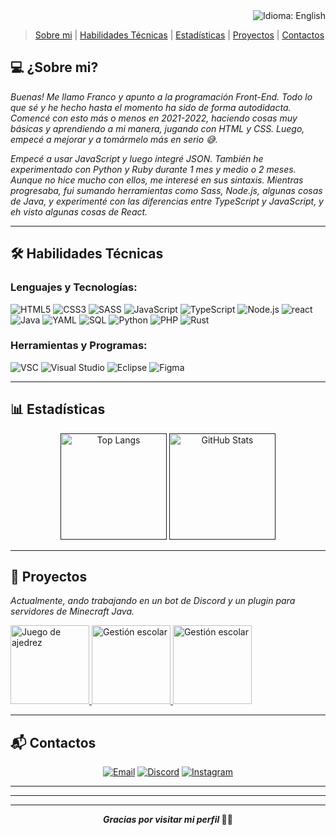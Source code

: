 <div align="right">
<a href="README.en.md" style="text-decoration:none;">
<img src="https://img.shields.io/badge/Idioma-EN-FFFF00?style=for-the-badge&logo=googletranslate&logoColor=FFFF00&color=FFFF00&labelColor=3E00CC" alt="Idioma: English">
</a>
</div>

> [Sobre mi](#capria1) | [Habilidades Técnicas](#capria2) | [Estadísticas](#capria3) | [Proyectos](#capria4) | [Contactos](#capria5)

<section id="capria1">

# 💻 **¿Sobre mi?**
</section>

*Buenas! Me llamo Franco y apunto a la programación Front-End. Todo lo que sé y he hecho hasta el momento ha sido de forma autodidacta. Comencé con esto más o menos en 2021-2022, haciendo cosas muy básicas y aprendiendo a mi manera, jugando con HTML y CSS. Luego, empecé a mejorar y a tomármelo más en serio 😅.* 

*Empecé a usar JavaScript y luego integré JSON. También he experimentado con Python y Ruby durante 1 mes y medio o 2 meses. Aunque no hice mucho con ellos, me interesé en sus sintaxis. Mientras progresaba, fui sumando herramientas como Sass, Node.js, algunas cosas de Java, y experimenté con las diferencias entre TypeScript y JavaScript, y eh visto algunas cosas de React.*  

---

<section id="capria2">

## 🛠️ **Habilidades Técnicas**
</section>

### Lenguajes y Tecnologías:

![HTML5](https://img.shields.io/badge/HTML5-E34F26?style=for-the-badge&logo=html5&logoColor=white)
![CSS3](https://img.shields.io/badge/CSS3-1572B6?style=for-the-badge&logo=css3&logoColor=white)
![SASS](https://img.shields.io/badge/SASS-CC6699?style=for-the-badge&logo=sass&logoColor=white)
![JavaScript](https://img.shields.io/badge/JavaScript-F7DF1E?style=for-the-badge&logo=javascript&logoColor=black)
![TypeScript](https://img.shields.io/badge/TypeScript-poco-444?style=for-the-badge&logo=typescript&logoColor=white&labelColor=3178C6)
![Node.js](https://img.shields.io/badge/Node.js-basico-444?style=for-the-badge&logo=nodedotjs&logoColor=white&labelColor=339933)
![react](https://img.shields.io/badge/react-basico-444?style=for-the-badge&logo=react&logoColor=black&labelColor=61DAFB)
![Java](https://img.shields.io/badge/Java-007396?style=for-the-badge&logo=java&logoColor=white)
![YAML](https://img.shields.io/badge/YAML-000000?style=for-the-badge&logo=yaml&logoColor=white)
![SQL](https://img.shields.io/badge/SQL-4479A1?style=for-the-badge&logo=postgresql&logoColor=white)
![Python](https://img.shields.io/badge/Python-basico-444?style=for-the-badge&logo=python&logoColor=white&labelColor=3776AB)
![PHP](https://img.shields.io/badge/PHP-basico-444?style=for-the-badge&logo=php&logoColor=white&labelColor=777BB4)
![Rust](https://img.shields.io/badge/Rust-poco-444?style=for-the-badge&logo=rust&logoColor=white&labelColor=000)

### Herramientas y Programas:

![VSC](https://img.shields.io/badge/VSC-0078D4?style=for-the-badge&logo=visualstudiocode&logoColor=white)
![Visual Studio](https://img.shields.io/badge/Visual_Studio-5C2D91?style=for-the-badge&logo=visualstudio&logoColor=white)
![Eclipse](https://img.shields.io/badge/Eclipse-2C2255?style=for-the-badge&logo=eclipseide&logoColor=white)
![Figma](https://img.shields.io/badge/Figma-Básico-444?style=for-the-badge&logo=figma&logoColor=white&labelColor=F24E1E)

---

<section id="capria3">

## 📊 **Estadísticas**
</section>

<div align="center">
<a href=""><img height="170px" src="https://github-readme-stats.vercel.app/api/top-langs/?username=FranchoLol&layout=compact&theme=radical&bg_color=3E00CC&title_color=FFFF00&text_color=FFFF00&icon_color=FFFF00&hide_border=true" alt="Top Langs"></a>
<a href=""><img height="170px" src="https://github-readme-stats.vercel.app/api?username=FranchoLol&show_icons=true&theme=radical&bg_color=3E00CC&title_color=FFFF00&text_color=FFFF00&icon_color=FFFF00&hide_border=true" alt="GitHub Stats"></a>
</div>

---

<section id="capria4">

## 🚀 **Proyectos**
</section>

*Actualmente, ando trabajando en un bot de Discord y un plugin para servidores de Minecraft Java.*  

<a href="https://github.com/FranchoLol/chess">
<img height="126px" src="https://github-readme-stats.vercel.app/api/pin/?username=FranchoLol&repo=chess&theme=radical&bg_color=3E00CC&title_color=FFFF00&text_color=FFFF00&icon_color=FFFF00&hide_border=true" alt="Juego de ajedrez">
</a>
<a href="https://github.com/FranchoLol/eestn2">
<img height="126px" src="https://github-readme-stats.vercel.app/api/pin/?username=FranchoLol&repo=eestn2&theme=radical&bg_color=3E00CC&title_color=FFFF00&text_color=FFFF00&icon_color=FFFF00&hide_border=true" alt="Gestión escolar">
</a>
<a href="https://github.com/FranchoLol/CatBot">
<img height="126px" src="https://github-readme-stats.vercel.app/api/pin/?username=FranchoLol&repo=CatBot&theme=radical&bg_color=3E00CC&title_color=FFFF00&text_color=FFFF00&icon_color=FFFF00&hide_border=true" alt="Gestión escolar">
</a>

---

<section id="capria5">

## 📬 **Contactos**
</section>

<div align="center">
  
[![Email](https://img.shields.io/badge/Email-capriadeveloper@gmail.com-444?style=for-the-badge&logo=gmail&logoColor=white&labelColor=EA4335)](mailto:capriadeveloper@gmail.com) [![Discord](https://img.shields.io/badge/Discord-francholol-444?style=for-the-badge&logo=discord&logoColor=white&labelColor=5865F2)](https://discord.com/users/francholol) [![Instagram](https://img.shields.io/badge/Instagram-capria__franco-444?style=for-the-badge&logo=instagram&logoColor=white&labelColor=FF0069)](https://instagram.com/capria_franco)  

</div>

---
---
---

<div align="center">

***Gracias por visitar mi perfil* 💛💜**

</div>
